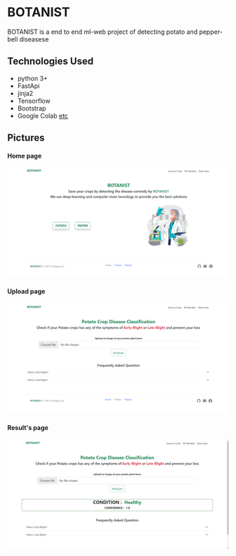 # BOTANIST
 BOTANIST is a end to end ml-web project of detecting potato and pepper-bell diseasese

## Technologies Used
<ul>
 <li>python 3+</li>
 <li>FastApi</li>
 <li>jinja2</li>
 <li>Tensorflow</li>
 <li>Bootstrap</li>
 <li>Google Colab <a href="https://github.com/FatinShadab/BOTANIST/blob/main/req.text">etc</a></li>
</ul>

## Pictures
#### Home page
![Screenshot](/ss/home_ss.png)
#### Upload page
![Screenshot](/ss/upload_ss.png)
#### Result's page
![Screenshot](/ss/results_ss.png)
